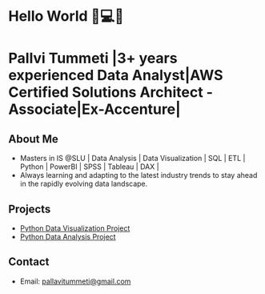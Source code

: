 # Hello World 👋💻🚀
# Pallvi Tummeti |3+ years experienced Data Analyst|AWS Certified Solutions Architect - Associate|Ex-Accenture| 


## About Me
- Masters in IS @SLU | Data Analysis | Data Visualization | SQL | ETL | Python | PowerBI | SPSS | Tableau | DAX |
- Always learning and adapting to the latest industry trends to stay ahead in the rapidly evolving data landscape.

## Projects
- [Python Data Visualization Project](https://github.com/PallaviTummeti/Python-Project)
- [Python Data Analysis Project](https://github.com/PallaviTummeti/Python_Data_Analysis_Project)

## Contact
- Email: [pallavitummeti@gmail.com](mailto:pallavi.tummeti@gmail.com)
